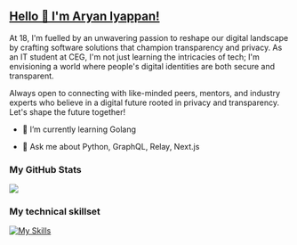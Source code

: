 ## [Hello 👋 I'm Aryan Iyappan!](https://aryaniyaps.vercel.app)

At 18, I'm fuelled by an unwavering passion to reshape our digital landscape by crafting software solutions that champion transparency and privacy. As an IT student at CEG, I'm not just learning the intricacies of tech; I'm envisioning a world where people's digital identities are both secure and transparent.

Always open to connecting with like-minded peers, mentors, and industry experts who believe in a digital future rooted in privacy and transparency. Let's shape the future together!

- 🌱 I’m currently learning Golang

- 💬 Ask me about Python, GraphQL, Relay, Next.js

### My GitHub Stats

<picture>
  <source
    srcset="https://github-readme-stats.vercel.app/api?username=aryaniyaps&show_icons=true&theme=github_dark"
    media="(prefers-color-scheme: dark)"
  />
  <source
    srcset="https://github-readme-stats.vercel.app/api?username=aryaniyaps&show_icons=true&theme=solarized-light"
    media="(prefers-color-scheme: light), (prefers-color-scheme: no-preference)"
  />
  <img src="https://github-readme-stats.vercel.app/api?username=aryaniyaps&show_icons=true" />
</picture>

### My technical skillset

[![My Skills](https://skillicons.dev/icons?i=ts,nodejs,express,prisma,nextjs,react,tailwind,graphql,python,fastapi,postgres,mongodb,redis,rabbitmq,docker,git,elixir,pytorch,sklearn,terraform,azure,aws&perline=8)](https://skillicons.dev)

<picture>
  <source
    srcset="https://skillicons.dev/icons?i=ts,nodejs,go,express,prisma,nextjs,react,tailwind,graphql,python,fastapi,postgres,mongodb,redis,rabbitmq,docker,git,elixir,pytorch,sklearn,terraform,azure,aws&perline=8"
    media="(prefers-color-scheme: dark)"
  />
  <source
    srcset="https://skillicons.dev/icons?i=ts,nodejs,go,express,prisma,nextjs,react,tailwind,graphql,python,fastapi,postgres,mongodb,redis,rabbitmq,docker,git,elixir,pytorch,sklearn,terraform,azure,aws&perline=8&theme=light"
    media="(prefers-color-scheme: light), (prefers-color-scheme: no-preference)"
  />
</picture>

<!--
**aryan340/aryan340** is a ✨ _special_ ✨ repository because its `README.md` (this file) appears on your GitHub profile.

Here are some ideas to get you started:

- 🔭 I’m currently working on ...

- 👯 I’m looking to collaborate on ...
- 🤔 I’m looking for help with ...
- 📫 How to reach me: ...
- ⚡ Fun fact: ...
-->
